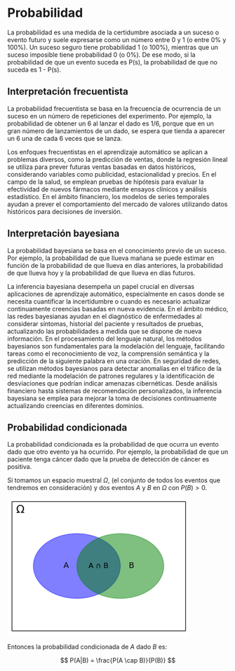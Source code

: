 # Probabilidad

La probabilidad es una medida de la certidumbre asociada a un suceso o evento futuro y suele expresarse como un número entre 0 y 1 (o entre 0% y 100%). Un suceso seguro tiene probabilidad 1 (o 100%), mientras que un suceso imposible tiene probabilidad 0 (o 0%). De ese modo, si la probabilidad de que un evento suceda es P(s), la probabilidad de que no suceda es 1 - P(s).

## Interpretación frecuentista

La probabilidad frecuentista se basa en la frecuencia de ocurrencia de un suceso en un número de repeticiones del experimento. Por ejemplo, la probabilidad de obtener un 6 al lanzar el dado es 1/6, porque que en un gran número de lanzamientos de un dado, se espera que tienda a aparecer un 6 una de cada 6 veces que se lanza.

Los enfoques frecuentistas en el aprendizaje automático se aplican a problemas diversos, como la predicción de ventas, donde la regresión lineal se utiliza para prever futuras ventas basadas en datos históricos, considerando variables como publicidad, estacionalidad y precios. En el campo de la salud, se emplean pruebas de hipótesis para evaluar la efectividad de nuevos fármacos mediante ensayos clínicos y análisis estadístico. En el ámbito financiero, los modelos de series temporales ayudan a prever el comportamiento del mercado de valores utilizando datos históricos para decisiones de inversión.

## Interpretación bayesiana

La probabilidad bayesiana se basa en el conocimiento previo de un suceso. Por ejemplo, la probabilidad de que llueva mañana se puede estimar en función de la probabilidad de que llueva en días anteriores, la probabilidad de que llueva hoy y la probabilidad de que llueva en días futuros.

La inferencia bayesiana desempeña un papel crucial en diversas aplicaciones de aprendizaje automático, especialmente en casos donde se necesita cuantificar la incertidumbre o cuando es necesario actualizar continuamente creencias basadas en nueva evidencia. En el ámbito médico, las redes bayesianas ayudan en el diagnóstico de enfermedades al considerar síntomas, historial del paciente y resultados de pruebas, actualizando las probabilidades a medida que se dispone de nueva información. En el procesamiento del lenguaje natural, los métodos bayesianos son fundamentales para la modelación del lenguaje, facilitando tareas como el reconocimiento de voz, la comprensión semántica y la predicción de la siguiente palabra en una oración. En seguridad de redes, se utilizan métodos bayesianos para detectar anomalías en el tráfico de la red mediante la modelación de patrones regulares y la identificación de desviaciones que podrían indicar amenazas cibernéticas. Desde análisis financiero hasta sistemas de recomendación personalizados, la inferencia bayesiana se emplea para mejorar la toma de decisiones continuamente actualizando creencias en diferentes dominios.

## Probabilidad condicionada

La probabilidad condicionada es la probabilidad de que ocurra un evento dado que otro evento ya ha ocurrido. Por ejemplo, la probabilidad de que un paciente tenga cáncer dado que la prueba de detección de cáncer es positiva.

Si tomamos un espacio muestral $\Omega,$ (el conjunto de todos los eventos que tendremos en consideración) y dos eventos $A$ y $B$ en $\Omega$ con $P(B) > 0$.

![](../img/prob_condicionada.png)

Entonces la probabilidad condicionada de $A$ dado $B$ es:

$$ P(A|B) = \frac{P(A \cap B)}{P(B)} $$

<!-- TODO: Teorema de la probabilidad total>

## Fuentes

- https://machinelearningmastery.com/what-is-probability/
- https://courses.cs.washington.edu/courses/cse312/18wi/312A/lecture7.pdf